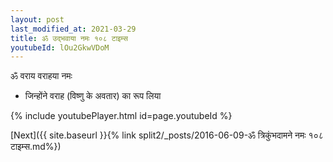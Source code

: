 ```yaml
---
layout: post
last_modified_at: 2021-03-29
title: ॐ उद्भवाया नमः १०८ टाइम्स
youtubeId: lOu2GkwVDoM
---
```

 
 
 ॐ वराय वराहया नमः  
 
 -  जिन्होंने वराह (विष्णु के अवतार) का रूप लिया 
 
  
 
  
 
 
 
 
 
 


{% include youtubePlayer.html id=page.youtubeId %}
 
[Next]({{ site.baseurl }}{% link  split2/_posts/2016-06-09-ॐ त्रिकुंभदामने नमः १०८ टाइम्स.md%})
 
